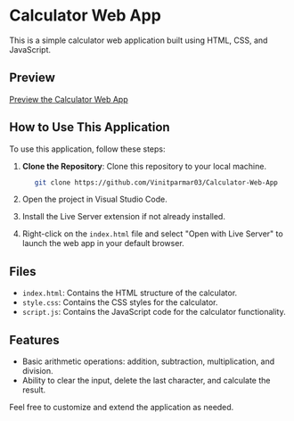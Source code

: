 # Calculator Web App

This is a simple calculator web application built using HTML, CSS, and JavaScript.

## Preview

[Preview the Calculator Web App](https://i.imgur.com/LQD96Yn.png) <!-- Add a link to the live preview here -->

## How to Use This Application

To use this application, follow these steps:

1. **Clone the Repository**: Clone this repository to your local machine.

   ```bash
      git clone https://github.com/Vinitparmar03/Calculator-Web-App

   ```

2. Open the project in Visual Studio Code.

3. Install the Live Server extension if not already installed.

4. Right-click on the `index.html` file and select "Open with Live Server" to launch the web app in your default browser.

## Files

- `index.html`: Contains the HTML structure of the calculator.
- `style.css`: Contains the CSS styles for the calculator.
- `script.js`: Contains the JavaScript code for the calculator functionality.

## Features

- Basic arithmetic operations: addition, subtraction, multiplication, and division.
- Ability to clear the input, delete the last character, and calculate the result.

Feel free to customize and extend the application as needed.
